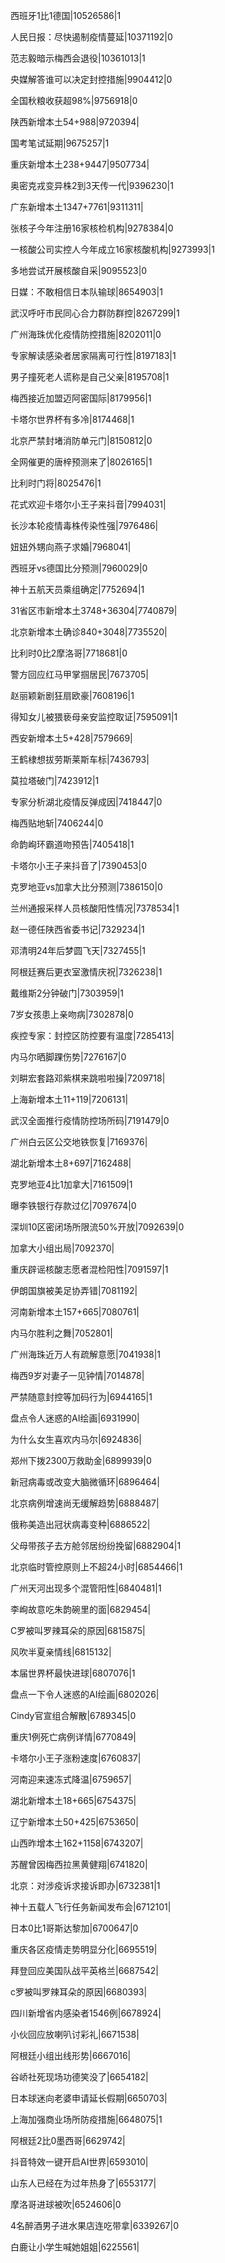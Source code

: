 西班牙1比1德国|10526586|1

人民日报：尽快遏制疫情蔓延|10371192|0

范志毅暗示梅西会退役|10361013|1

央媒解答谁可以决定封控措施|9904412|0

全国秋粮收获超98%|9756918|0

陕西新增本土54+988|9720394|

国考笔试延期|9675257|1

重庆新增本土238+9447|9507734|

奥密克戎变异株2到3天传一代|9396230|1

广东新增本土1347+7761|9311311|

张核子今年注册16家核检机构|9278384|0

一核酸公司实控人今年成立16家核酸机构|9273993|1

多地尝试开展核酸自采|9095523|0

日媒：不敢相信日本队输球|8654903|1

武汉呼吁市民同心合力群防群控|8267299|1

广州海珠优化疫情防控措施|8202011|0

专家解读感染者居家隔离可行性|8197183|1

男子撞死老人谎称是自己父亲|8195708|1

梅西接近加盟迈阿密国际|8179956|1

卡塔尔世界杯有多冷|8174468|1

北京严禁封堵消防单元门|8150812|0

全网催更的唐梓预测来了|8026165|1

比利时门将|8025476|1

花式欢迎卡塔尔小王子来抖音|7994031|

长沙本轮疫情毒株传染性强|7976486|

妞妞外甥向燕子求婚|7968041|

西班牙vs德国比分预测|7960029|0

神十五航天员乘组确定|7752694|1

31省区市新增本土3748+36304|7740879|

北京新增本土确诊840+3048|7735520|

比利时0比2摩洛哥|7718681|0

警方回应红马甲掌掴居民|7673705|

赵丽颖新剧狂扇欧豪|7608196|1

得知女儿被猥亵母亲安监控取证|7595091|1

西安新增本土5+428|7579669|

王鹤棣想拔劳斯莱斯车标|7436793|

莫拉塔破门|7423912|1

专家分析湖北疫情反弹成因|7418447|0

梅西贴地斩|7406244|0

命韵峋环霸道吻预告|7405418|1

卡塔尔小王子来抖音了|7390453|0

克罗地亚vs加拿大比分预测|7386150|0

兰州通报采样人员核酸阳性情况|7378534|1

赵一德任陕西省委书记|7329234|1

邓清明24年后梦圆飞天|7327455|1

阿根廷赛后更衣室激情庆祝|7326238|1

戴维斯2分钟破门|7303959|1

7岁女孩患上亲吻病|7302878|0

疾控专家：封控区防控要有温度|7285413|

内马尔晒脚踝伤势|7276167|0

刘畊宏套路邓紫棋来跳啦啦操|7209718|

上海新增本土11+119|7206131|

武汉全面推行疫情防控场所码|7191479|0

广州白云区公交地铁恢复|7169376|

湖北新增本土8+697|7162488|

克罗地亚4比1加拿大|7161509|1

曝李铁银行存款过亿|7097674|0

深圳10区密闭场所限流50%开放|7092639|0

加拿大小组出局|7092370|

重庆辟谣核酸志愿者混检阳性|7091597|1

伊朗国旗被美足协弄错|7081192|

河南新增本土157+665|7080761|

内马尔胜利之舞|7052801|

广州海珠近万人有疏解意愿|7041938|1

梅西9岁对妻子一见钟情|7014878|

严禁随意封控等加码行为|6944165|1

盘点令人迷惑的AI绘画|6931990|

为什么女生喜欢内马尔|6924836|

郑州下拨2300万救助金|6899939|0

新冠病毒或改变大脑微循环|6896464|

北京病例增速尚无缓解趋势|6888487|

俄称美造出冠状病毒变种|6886522|

父母带孩子去方舱邻居纷纷挽留|6882904|1

北京临时管控原则上不超24小时|6854466|1

广州天河出现多个混管阳性|6840481|1

李峋故意吃朱韵碗里的面|6829454|

C罗被叫罗辣耳朵的原因|6815875|

风吹半夏亲情线|6815132|

本届世界杯最快进球|6807076|1

盘点一下令人迷惑的AI绘画|6802026|

Cindy官宣组合解散|6789345|0

重庆1例死亡病例详情|6770849|

卡塔尔小王子涨粉速度|6760837|

河南迎来速冻式降温|6759657|

湖北新增本土18+665|6754375|

辽宁新增本土50+425|6753650|

山西昨增本土162+1158|6743207|

苏醒曾因梅西拉黑黄健翔|6741820|

北京：对涉疫诉求接诉即办|6732381|1

神十五载人飞行任务新闻发布会|6712101|

日本0比1哥斯达黎加|6700647|0

重庆各区疫情走势明显分化|6695519|

拜登回应美国队战平英格兰|6687542|

c罗被叫罗辣耳朵的原因|6680393|

四川新增省内感染者1546例|6678924|

小伙回应放喇叭讨彩礼|6671538|

阿根廷小组出线形势|6667016|

谷峤社死现场功德笑没了|6654182|

日本球迷向老婆申请延长假期|6650703|

上海加强商业场所防疫措施|6648075|1

阿根廷2比0墨西哥|6629742|

抖音特效一键开启AI世界|6593010|

山东人已经在为过年热身了|6553177|

摩洛哥进球被吹|6524606|0

4名醉酒男子进水果店连吃带拿|6339267|0

白鹿让小学生喊她姐姐|6225561|

